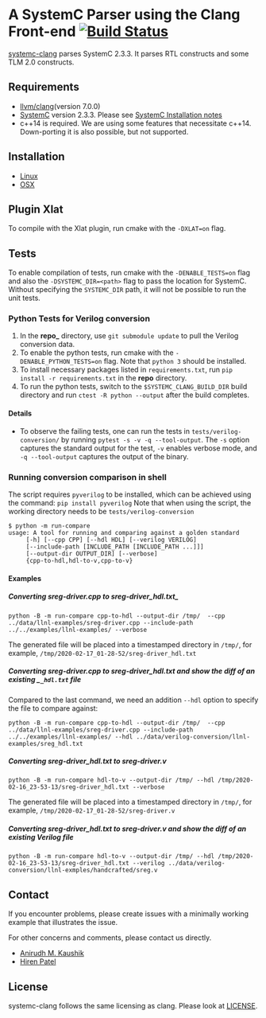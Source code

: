 # A SystemC Parser using the Clang Front-end [![Build Status](https://travis-ci.com/anikau31/systemc-clang.svg?branch=master)](https://travis-ci.com/anikau31/systemc-clang)

[systemc-clang](https://git.uwaterloo.ca/caesr-pub//systemc-clang) parses SystemC 2.3.3.
It parses RTL constructs and some TLM 2.0 constructs. 

## Requirements

* [llvm/clang](https://releases.llvm.org/download.html)(version 7.0.0)
* [SystemC](http://systemc.org) version 2.3.3. Please see [SystemC Installation notes](https://github.com/anikau31/systemc-clang/blob/master/doc/systemc-install.mkd)
* c++14 is required.  We are using some features that necessitate c++14.  Down-porting it is also possible, but not supported.

## Installation 

* [Linux](doc/INSTALL-linux.md)
* [OSX](doc/INSTALL-osx.md)

## Plugin Xlat

  To compile with the Xlat plugin, run cmake with the `-DXLAT=on` flag. 
  
## Tests
  To enable compilation of tests, run cmake with the `-DENABLE_TESTS=on` flag and also the `-DSYSTEMC_DIR=<path>` flag to pass the location for SystemC.  Without specifying the `SYSTEMC_DIR` path, it will not be possible to run the unit tests.

### Python Tests for Verilog conversion

  1. In the **repo_** directory, use `git submodule update` to pull the Verilog conversion data.
  2. To enable the python tests, run cmake with the `-DENABLE_PYTHON_TESTS=on` flag. Note that `python 3` should be installed.
  3. To install necessary packages listed in `requirements.txt`, run `pip install -r requirements.txt` in the **repo** directory.
  4. To run the python tests, switch to the `$SYSTEMC_CLANG_BUILD_DIR` build directory and run `ctest -R python --output` after the build completes.

#### Details

  - To observe the failing tests, one can run the tests in `tests/verilog-conversion/` by running `pytest -s -v -q --tool-output`.
  The `-s` option captures the standard output for the test, `-v` enables verbose mode, and `-q --tool-output` captures the output of the binary.


### Running conversion comparison in shell
  The script requires `pyverilog` to be installed, which can be achieved using the command: `pip install pyverilog`
  Note that when using the script, the working directory needs to be `tests/verilog-conversion`
  ```
  $ python -m run-compare
  usage: A tool for running and comparing against a golden standard
       [-h] [--cpp CPP] [--hdl HDL] [--verilog VERILOG]
       [--include-path [INCLUDE_PATH [INCLUDE_PATH ...]]]
       [--output-dir OUTPUT_DIR] [--verbose]
       {cpp-to-hdl,hdl-to-v,cpp-to-v}
   ```
   
#### Examples
##### Converting sreg-driver.cpp to sreg-driver_hdl.txt_
   ```
   python -B -m run-compare cpp-to-hdl --output-dir /tmp/  --cpp ../data/llnl-examples/sreg-driver.cpp --include-path ../../examples/llnl-examples/ --verbose
   ```
   The generated file will be placed into a timestamped directory in `/tmp/`, for example, `/tmp/2020-02-17_01-28-52/sreg-driver_hdl.txt`
##### Converting sreg-driver.cpp to sreg-driver_hdl.txt and show the diff of an existing _`_hdl.txt` file
   Compared to the last command, we need an addition `--hdl` option to specify the file to compare against:
   ```
   python -B -m run-compare cpp-to-hdl --output-dir /tmp/  --cpp ../data/llnl-examples/sreg-driver.cpp --include-path ../../examples/llnl-examples/ --hdl ../data/verilog-conversion/llnl-examples/sreg_hdl.txt
   ```
##### Converting sreg-driver_hdl.txt to sreg-driver.v
   ```
   python -B -m run-compare hdl-to-v --output-dir /tmp/ --hdl /tmp/2020-02-16_23-53-13/sreg-driver_hdl.txt --verbose
   ```
   The generated file will be placed into a timestamped directory in `/tmp/`, for example, `/tmp/2020-02-17_01-28-52/sreg-driver.v`
##### Converting sreg-driver_hdl.txt to sreg-driver.v and show the diff of an existing Verilog file
   ```
   python -B -m run-compare hdl-to-v --output-dir /tmp/ --hdl /tmp/2020-02-16_23-53-13/sreg-driver_hdl.txt --verilog ../data/verilog-conversion/llnl-exmples/handcrafted/sreg.v
   ```


## Contact

If you encounter problems, please create issues with a minimally working example that illustrates the issue.  

For other concerns and comments, please contact us directly.
* [Anirudh M. Kaushik](https://ece.uwaterloo.ca/~anikau31/uwhtml/team/anirudh-kaushik/)
* [Hiren Patel](https://caesr.uwaterloo.ca)

## License

systemc-clang follows the same licensing as clang.  Please look at [LICENSE](https://github.com/anikau31/systemc-clang/blob/master/LICENSE).
